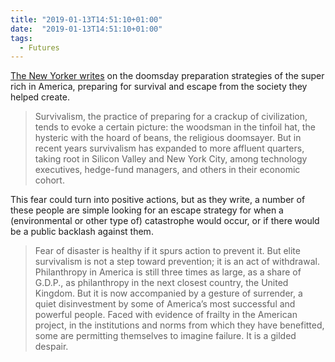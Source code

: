 ```yaml
---
title: "2019-01-13T14:51:10+01:00"
date:  "2019-01-13T14:51:10+01:00"
tags:
  - Futures
---
```


[The New Yorker writes](https://www.newyorker.com/magazine/2017/01/30/doomsday-prep-for-the-super-rich) on the doomsday preparation strategies of the super rich in America, preparing for survival and escape from the society they helped create.

> Survivalism, the practice of preparing for a crackup of civilization, tends to evoke a certain picture: the woodsman in the tinfoil hat, the hysteric with the hoard of beans, the religious doomsayer. But in recent years survivalism has expanded to more affluent quarters, taking root in Silicon Valley and New York City, among technology executives, hedge-fund managers, and others in their economic cohort.

This fear could turn into positive actions, but as they write, a number of these people are simple looking for an escape strategy for when a (environmental or other type of) catastrophe would occur, or if there would be a public backlash against them.

> Fear of disaster is healthy if it spurs action to prevent it. But elite survivalism is not a step toward prevention; it is an act of withdrawal. Philanthropy in America is still three times as large, as a share of G.D.P., as philanthropy in the next closest country, the United Kingdom. But it is now accompanied by a gesture of surrender, a quiet disinvestment by some of America’s most successful and powerful people. Faced with evidence of frailty in the American project, in the institutions and norms from which they have benefitted, some are permitting themselves to imagine failure. It is a gilded despair.
